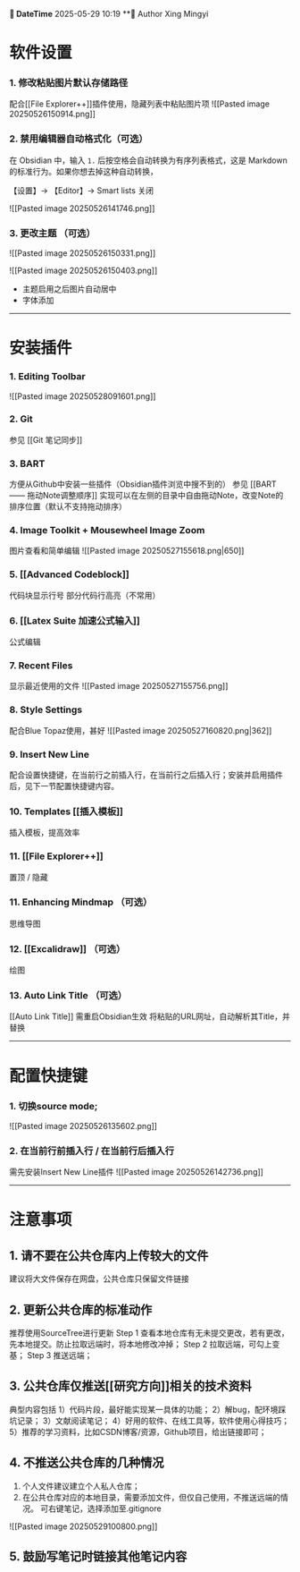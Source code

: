 
**📅 DateTime**  2025-05-29 10:19           **👤 Author    Xing Mingyi  


# 软件设置

### 1. 修改粘贴图片默认存储路径 
配合[[File Explorer++]]插件使用，隐藏列表中粘贴图片项
![[Pasted image 20250526150914.png]]

### 2. 禁用编辑器自动格式化（可选）

 在 Obsidian 中，输入 `1.` 后按空格会自动转换为有序列表格式，这是 Markdown 的标准行为。如果你想去掉这种自动转换，

【设置】-> 【Editor】-> Smart lists 关闭

![[Pasted image 20250526141746.png]]


### 3. 更改主题 （可选）
![[Pasted image 20250526150331.png]]

![[Pasted image 20250526150403.png]]

- 主题启用之后图片自动居中
- 字体添加
---


# 安装插件
### 1. Editing Toolbar
![[Pasted image 20250528091601.png]]

### 2. Git 
参见 [[Git 笔记同步]]

### 3. BART 
方便从Github中安装一些插件（Obsidian插件浏览中搜不到的）
参见 [[BART —— 拖动Note调整顺序]] 实现可以在左侧的目录中自由拖动Note，改变Note的排序位置（默认不支持拖动排序）

### 4. Image Toolkit + Mousewheel Image Zoom
图片查看和简单编辑
![[Pasted image 20250527155618.png|650]]

### 5. [[Advanced Codeblock]]
代码块显示行号
部分代码行高亮（不常用）

### 6. [[Latex Suite 加速公式输入]]
公式编辑 

### 7. Recent Files 
显示最近使用的文件
![[Pasted image 20250527155756.png]]

### 8. Style Settings
配合Blue Topaz使用，甚好
![[Pasted image 20250527160820.png|362]]

### 9.   Insert New Line
配合设置快捷键，在当前行之前插入行，在当前行之后插入行；安装并启用插件后，见下一节配置快捷键内容。

### 10. Templates [[插入模板]] 
插入模板，提高效率

### 11. [[File Explorer++]]
置顶 / 隐藏

### 11. Enhancing Mindmap （可选）
思维导图

### 12. [[Excalidraw]] （可选）
绘图 

### 13. Auto Link Title （可选）
[[Auto Link Title]] 需重启Obsidian生效
将粘贴的URL网址，自动解析其Title，并替换





---
# 配置快捷键

### 1. 切换source mode;
![[Pasted image 20250526135602.png]]

### 2. 在当前行前插入行 / 在当前行后插入行
需先安装Insert New Line插件
![[Pasted image 20250526142736.png]]

---

# 注意事项  
## 1. 请不要在公共仓库内上传较大的文件
建议将大文件保存在网盘，公共仓库只保留文件链接

## 2. 更新公共仓库的标准动作
推荐使用SourceTree进行更新
Step 1   查看本地仓库有无未提交更改，若有更改，先本地提交。防止拉取远端时，将本地修改冲掉；
Step 2  拉取远端，可勾上变基；
Step 3  推送远端；

## 3. 公共仓库仅推送[[研究方向]]相关的技术资料
典型内容包括
1）代码片段，最好能实现某一具体的功能；
2）解bug，配环境踩坑记录；
3）文献阅读笔记；
4）好用的软件、在线工具等，软件使用心得技巧；
5）推荐的学习资料，比如CSDN博客/资源，Github项目，给出链接即可；

## 4. 不推送公共仓库的几种情况
1. 个人文件建议建立个人私人仓库；
2. 在公共仓库对应的本地目录，需要添加文件，但仅自己使用，不推送远端的情况。
可右键笔记，选择添加至.gitignore

![[Pasted image 20250529100800.png]]


## 5. 鼓励写笔记时链接其他笔记内容


